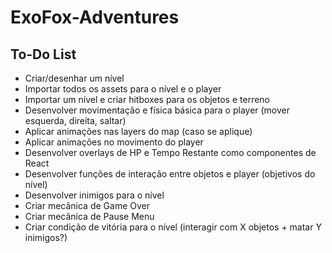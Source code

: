# ExoFox-Adventures

## To-Do List

- Criar/desenhar um nível
- Importar todos os assets para o nível e o player
- Importar um nível e criar hitboxes para os objetos e terreno
- Desenvolver movimentação e física básica para o player (mover esquerda, direita, saltar)
- Aplicar animações nas layers do map (caso se aplique)
- Aplicar animações no movimento do player
- Desenvolver overlays de HP e Tempo Restante como componentes de React
- Desenvolver funções de interação entre objetos e player (objetivos do nível)
- Desenvolver inimigos para o nível
- Criar mecânica de Game Over
- Criar mecânica de Pause Menu
- Criar condição de vitória para o nível (interagir com X objetos + matar Y inimigos?)